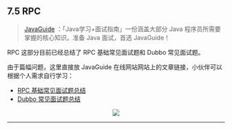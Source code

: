 ## 7.5 RPC

> [JavaGuide](https://javaguide.cn/) ：「Java学习+面试指南」一份涵盖大部分 Java 程序员所需要掌握的核心知识。准备 Java 面试，首选 JavaGuide！

RPC 这部分目前已经总结了 RPC 基础常见面试题和 Dubbo 常见面试题。

由于篇幅问题，这里直接放 JavaGuide 在线网站网站上的文章链接，小伙伴可以根据个人需求自行学习：

- [RPC 基础常见面试题总结](https://javaguide.cn/distributed-system/rpc/rpc-intro.html)
- [Dubbo 常见面试题总结](https://javaguide.cn/distributed-system/rpc/dubbo.html)

<div align="center">   
    <img src="https://guide-blog-images.oss-cn-shenzhen.aliyuncs.com/github/javaguide/gongzhonghaoxuanchuan.png" style="margin: 0 auto;" />  
</div>

------